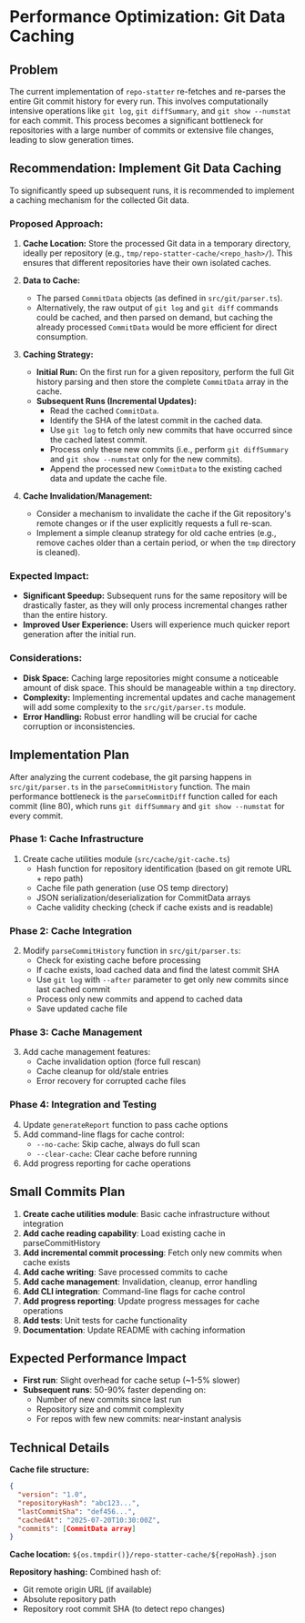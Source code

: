 # Performance Optimization: Git Data Caching

## Problem
The current implementation of `repo-statter` re-fetches and re-parses the entire Git commit history for every run. This involves computationally intensive operations like `git log`, `git diffSummary`, and `git show --numstat` for each commit. This process becomes a significant bottleneck for repositories with a large number of commits or extensive file changes, leading to slow generation times.

## Recommendation: Implement Git Data Caching

To significantly speed up subsequent runs, it is recommended to implement a caching mechanism for the collected Git data.

### Proposed Approach:

1.  **Cache Location:** Store the processed Git data in a temporary directory, ideally per repository (e.g., `tmp/repo-statter-cache/<repo_hash>/`). This ensures that different repositories have their own isolated caches.

2.  **Data to Cache:**
    *   The parsed `CommitData` objects (as defined in `src/git/parser.ts`).
    *   Alternatively, the raw output of `git log` and `git diff` commands could be cached, and then parsed on demand, but caching the already processed `CommitData` would be more efficient for direct consumption.

3.  **Caching Strategy:**
    *   **Initial Run:** On the first run for a given repository, perform the full Git history parsing and then store the complete `CommitData` array in the cache.
    *   **Subsequent Runs (Incremental Updates):**
        *   Read the cached `CommitData`.
        *   Identify the SHA of the latest commit in the cached data.
        *   Use `git log` to fetch only new commits that have occurred since the cached latest commit.
        *   Process only these new commits (i.e., perform `git diffSummary` and `git show --numstat` only for the new commits).
        *   Append the processed new `CommitData` to the existing cached data and update the cache file.

4.  **Cache Invalidation/Management:**
    *   Consider a mechanism to invalidate the cache if the Git repository's remote changes or if the user explicitly requests a full re-scan.
    *   Implement a simple cleanup strategy for old cache entries (e.g., remove caches older than a certain period, or when the `tmp` directory is cleaned).

### Expected Impact:

*   **Significant Speedup:** Subsequent runs for the same repository will be drastically faster, as they will only process incremental changes rather than the entire history.
*   **Improved User Experience:** Users will experience much quicker report generation after the initial run.

### Considerations:

*   **Disk Space:** Caching large repositories might consume a noticeable amount of disk space. This should be manageable within a `tmp` directory.
*   **Complexity:** Implementing incremental updates and cache management will add some complexity to the `src/git/parser.ts` module.
*   **Error Handling:** Robust error handling will be crucial for cache corruption or inconsistencies.

## Implementation Plan

After analyzing the current codebase, the git parsing happens in `src/git/parser.ts` in the `parseCommitHistory` function. The main performance bottleneck is the `parseCommitDiff` function called for each commit (line 80), which runs `git diffSummary` and `git show --numstat` for every commit.

### Phase 1: Cache Infrastructure
1. Create cache utilities module (`src/cache/git-cache.ts`)
   - Hash function for repository identification (based on git remote URL + repo path)
   - Cache file path generation (use OS temp directory)
   - JSON serialization/deserialization for CommitData arrays
   - Cache validity checking (check if cache exists and is readable)

### Phase 2: Cache Integration
2. Modify `parseCommitHistory` function in `src/git/parser.ts`:
   - Check for existing cache before processing
   - If cache exists, load cached data and find the latest commit SHA
   - Use `git log` with `--after` parameter to get only new commits since last cached commit
   - Process only new commits and append to cached data
   - Save updated cache file

### Phase 3: Cache Management
3. Add cache management features:
   - Cache invalidation option (force full rescan)
   - Cache cleanup for old/stale entries
   - Error recovery for corrupted cache files

### Phase 4: Integration and Testing
4. Update `generateReport` function to pass cache options
5. Add command-line flags for cache control:
   - `--no-cache`: Skip cache, always do full scan
   - `--clear-cache`: Clear cache before running
6. Add progress reporting for cache operations

## Small Commits Plan

1. **Create cache utilities module**: Basic cache infrastructure without integration
2. **Add cache reading capability**: Load existing cache in parseCommitHistory 
3. **Add incremental commit processing**: Fetch only new commits when cache exists
4. **Add cache writing**: Save processed commits to cache
5. **Add cache management**: Invalidation, cleanup, error handling
6. **Add CLI integration**: Command-line flags for cache control
7. **Add progress reporting**: Update progress messages for cache operations
8. **Add tests**: Unit tests for cache functionality
9. **Documentation**: Update README with caching information

## Expected Performance Impact

- **First run**: Slight overhead for cache setup (~1-5% slower)
- **Subsequent runs**: 50-90% faster depending on:
  - Number of new commits since last run
  - Repository size and commit complexity
  - For repos with few new commits: near-instant analysis

## Technical Details

**Cache file structure:**
```json
{
  "version": "1.0",
  "repositoryHash": "abc123...",
  "lastCommitSha": "def456...",
  "cachedAt": "2025-07-20T10:30:00Z",
  "commits": [CommitData array]
}
```

**Cache location:** `${os.tmpdir()}/repo-statter-cache/${repoHash}.json`

**Repository hashing:** Combined hash of:
- Git remote origin URL (if available)
- Absolute repository path
- Repository root commit SHA (to detect repo changes)
